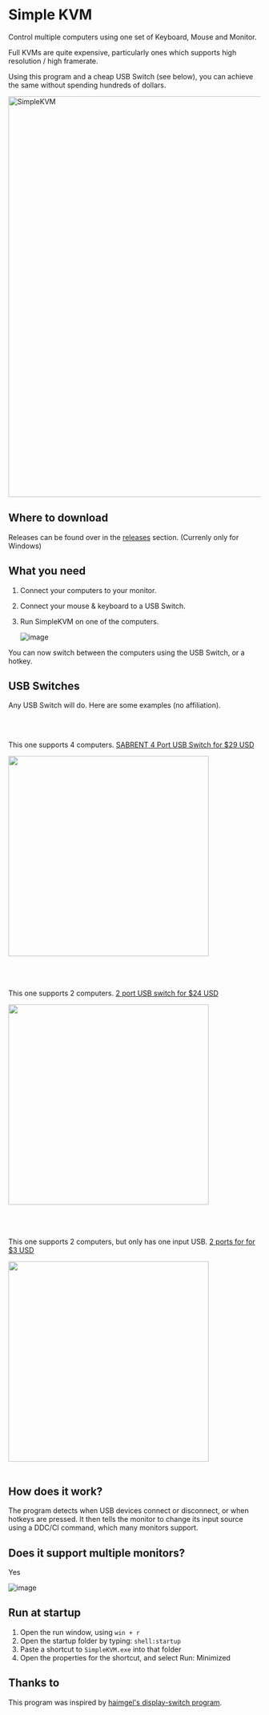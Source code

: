 # Simple KVM
Control multiple computers using one set of Keyboard, Mouse and Monitor.

Full KVMs are quite expensive, particularly ones which supports high resolution / high framerate.

Using this program and a cheap USB Switch (see below), you can achieve the same without spending hundreds of dollars.

<img width="800" alt="SimpleKVM" src="https://github.com/fiddyschmitt/SimpleKVM/assets/15338956/fb0a0817-f6f5-415e-b027-0fc5b0d19b92">

## Where to download
Releases can be found over in the [releases](https://github.com/fiddyschmitt/SimpleKVM/releases/latest) section.
(Currenly only for Windows)

## What you need

1. Connect your computers to your monitor.
2. Connect your mouse & keyboard to a USB Switch.
3. Run SimpleKVM on one of the computers.

   ![image](https://github.com/user-attachments/assets/8e73fa91-49b3-4c19-983b-8367e8a1eaba)


You can now switch between the computers using the USB Switch, or a hotkey.

## USB Switches
Any USB Switch will do. Here are some examples (no affiliation).

<br />
<br />

This one supports 4 computers. [SABRENT 4 Port USB Switch for $29 USD](https://www.amazon.com/Sabrent-Computers-Peripherals-Indicators-USB-USS4/dp/B07RC8F2L3)

<img src="https://github.com/fiddyschmitt/SimpleKVM/assets/15338956/e18b938e-7b8c-4515-9d63-78c858ba2fad" width="400">

<br />
<br />
<br />
<br />

This one supports 2 computers. [2 port USB switch for $24 USD](https://www.amazon.com/UGREEN-Selector-Computers-Peripheral-One-Button/dp/B01MXXQKGM)

<img src="https://github.com/fiddyschmitt/SimpleKVM/assets/15338956/3dd14d24-c00a-48b0-b812-7e4647d4d25b" width="400">

<br />
<br />
<br />
<br />

This one supports 2 computers, but only has one input USB. [2 ports for for $3 USD](https://www.aliexpress.com/item/1005005372231623.html)

<img src="https://github.com/fiddyschmitt/SimpleKVM/assets/15338956/69acf3fd-f5f8-4522-9c08-63f2242d4021" width="400">

<br />
<br />

## How does it work?
The program detects when USB devices connect or disconnect, or when hotkeys are pressed. It then tells the monitor to change its input source using a DDC/CI command, which many monitors support.

## Does it support multiple monitors?

Yes

![image](https://github.com/user-attachments/assets/f63bb585-4215-4ffe-8a29-995bab5aceae)


## Run at startup
1. Open the run window, using `win + r`
2. Open the startup folder by typing: `shell:startup`
3. Paste a shortcut to `SimpleKVM.exe` into that folder
4. Open the properties for the shortcut, and select Run: Minimized

## Thanks to
This program was inspired by [haimgel's display-switch program](https://github.com/haimgel/display-switch).
